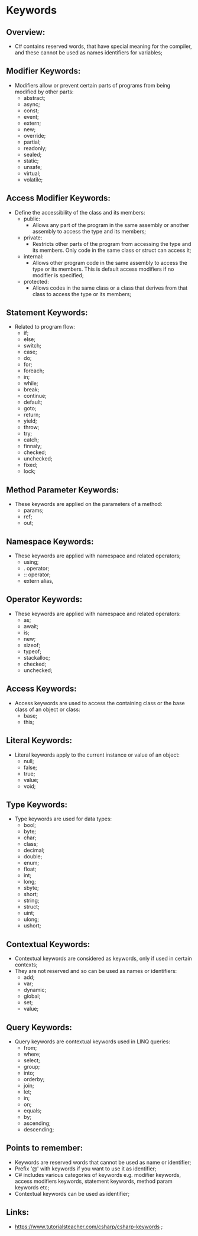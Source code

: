 # Keywords

## Overview:

- C# contains reserved words, that have special meaning for the compiler, and these cannot be used as names identifiers for variables;

## Modifier Keywords:

- Modifiers allow or prevent certain parts of programs from being modified by other parts:
  - abstract;
  - async;
  - const;
  - event;
  - extern;
  - new;
  - override;
  - partial;
  - readonly;
  - sealed;
  - static;
  - unsafe;
  - virtual;
  - volatile;

## Access Modifier Keywords:

- Define the accessibility of the class and its members:
  - public:
    - Allows any part of the program in the same assembly or another assembly to access the type and its members;
  - private:
    - Restricts other parts of the program from accessing the type and its members. Only code in the same class or struct can access it;
  - internal:
    - Allows other program code in the same assembly to access the type or its members. This is default access modifiers if no modifier is specified;
  - protected:
    - Allows codes in the same class or a class that derives from that class to access the type or its members;

## Statement Keywords:

- Related to program flow:
  - if;
  - else;
  - switch;
  - case;
  - do;
  - for;
  - foreach;
  - in;
  - while;
  - break;
  - continue;
  - default;
  - goto;
  - return;
  - yield;
  - throw;
  - try;
  - catch;
  - finnaly;
  - checked;
  - unchecked;
  - fixed;
  - lock;

## Method Parameter Keywords:

- These keywords are applied on the parameters of a method:
  - params;
  - ref;
  - out;

## Namespace Keywords:

- These keywords are applied with namespace and related operators;
  - using;
  - . operator;
  - :: operator;
  - extern alias,

## Operator Keywords:

- These keywords are applied with namespace and related operators:
  - as;
  - await;
  - is;
  - new;
  - sizeof;
  - typeof;
  - stackalloc;
  - checked;
  - unchecked;

## Access Keywords:

- Access keywords are used to access the containing class or the base class of an object or class:
  - base;
  - this;

## Literal Keywords:

- Literal keywords apply to the current instance or value of an object:
  - null;
  - false;
  - true;
  - value;
  - void;

## Type Keywords:

- Type keywords are used for data types:
  - bool;
  - byte;
  - char;
  - class;
  - decimal;
  - double;
  - enum;
  - float;
  - int;
  - long;
  - sbyte;
  - short;
  - string;
  - struct;
  - uint;
  - ulong;
  - ushort;

## Contextual Keywords:

- Contextual keywords are considered as keywords, only if used in certain contexts;
- They are not reserved and so can be used as names or identifiers:
  - add;
  - var;
  - dynamic;
  - global;
  - set;
  - value;

## Query Keywords:

- Query keywords are contextual keywords used in LINQ queries:
  - from;
  - where;
  - select;
  - group;
  - into;
  - orderby;
  - join;
  - let;
  - in;
  - on;
  - equals;
  - by;
  - ascending;
  - descending;

## Points to remember:

- Keywords are reserved words that cannot be used as name or identifier;
- Prefix '@' with keywords if you want to use it as identifier;
- C# includes various categories of keywords e.g. modifier keywords, access modifiers keywords, statement keywords, method param keywords etc;
- Contextual keywords can be used as identifier;

## Links:

- https://www.tutorialsteacher.com/csharp/csharp-keywords ;
